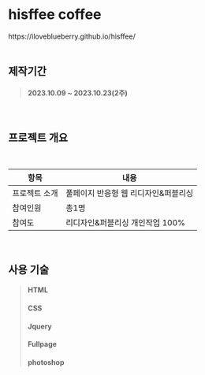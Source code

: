 
<h1>hisffee coffee</h1>
https://iloveblueberry.github.io/hisffee/
<br>
<br>

<h2>제작기간</h2>

> <h4>2023.10.09 ~ 2023.10.23(2주)</h4>
<br>
<h2>프로젝트 개요</h2>
<br>

|항목|내용|
|------|---|
|프로젝트 소개|풀페이지 반응형 웹 리디자인&퍼블리싱|
|참여인원|총1명|
|참여도|리디자인&퍼블리싱 개인작업 100%|

<br>
<h2>사용 기술</h2>

><h4>HTML</h4>
><h4>CSS</h4>
><h4>Jquery</h4>
><h4>Fullpage</h4>
><h4>photoshop</h4>

